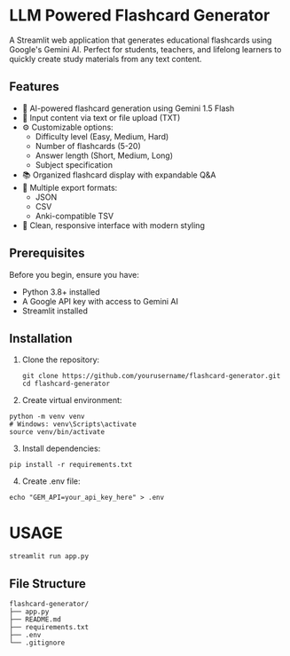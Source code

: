# LLM Powered Flashcard Generator

A Streamlit web application that generates educational flashcards using Google's Gemini AI. Perfect for students, teachers, and lifelong learners to quickly create study materials from any text content.

## Features

- 🚀 AI-powered flashcard generation using Gemini 1.5 Flash
- 📝 Input content via text or file upload (TXT)
- ⚙️ Customizable options:
  - Difficulty level (Easy, Medium, Hard)
  - Number of flashcards (5-20)
  - Answer length (Short, Medium, Long)
  - Subject specification
- 📚 Organized flashcard display with expandable Q&A
- 💾 Multiple export formats:
  - JSON
  - CSV
  - Anki-compatible TSV
- 🎨 Clean, responsive interface with modern styling

## Prerequisites

Before you begin, ensure you have:

- Python 3.8+ installed
- A Google API key with access to Gemini AI
- Streamlit installed

## Installation

1. Clone the repository:
   ```
   git clone https://github.com/yourusername/flashcard-generator.git
   cd flashcard-generator
   ```

2. Create virtual environment:
  ```
 python -m venv venv
# Windows: venv\Scripts\activate
source venv/bin/activate
```

3. Install dependencies:
```
pip install -r requirements.txt
```
4. Create .env file:
```
echo "GEM_API=your_api_key_here" > .env
```
# USAGE
```
streamlit run app.py
```
## File Structure
```
flashcard-generator/
├── app.py
├── README.md
├── requirements.txt
├── .env
└── .gitignore
```